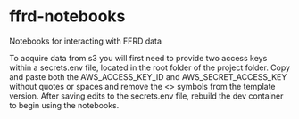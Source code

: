 # ffrd-notebooks
Notebooks for interacting with FFRD data

To acquire data from s3 you will first need to provide two access keys within a secrets.env file, located in the root folder of the project folder. Copy and paste both the AWS_ACCESS_KEY_ID and AWS_SECRET_ACCESS_KEY without quotes or spaces and remove the <> symbols from the template version. After saving edits to the secrets.env file, rebuild the dev container to begin using the notebooks.
